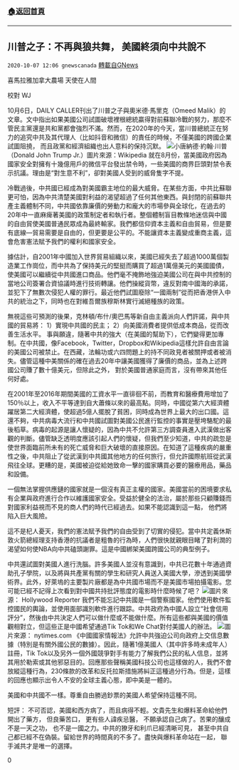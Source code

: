 ###  [:house:返回首頁](https://github.com/ourhimalayas/txt)
---

## 川普之子：不再與狼共舞， 美國終須向中共說不
`2020-10-07 12:06 gnewscanada` [轉載自GNews](https://gnews.org/zh-hant/409053/)

喜馬拉雅加拿大農場 天使在人間

校對 WJ

10月6日，DAILY CALLER刊出了川普之子與奧米德·馬里克（Omeed Malik）的文章。文中指出如果美國公司試圖破壞裡根總統贏得對前蘇聯冷戰的努力，那麼不管民主黨還是共和黨都會強烈不滿。然而，在2020年的今天，當川普總統正在努力的追究中共及其代理人（比如抖音和微信）的責任的時候，不僅美國的跨國企業試圖阻撓， 而且政黨和經濟組織也出人意料的保持沉默。
![]()![](https://s3.amazonaws.com/gnews-media-offload/wp-content/uploads/2020/10/07115006/donald_trump_jr_photo_gilbert_carrasquillo_filmmagic_getty_images_113203239jpg.jpg)小唐納德·約翰·川普（Donald John Trump Jr.）圖片來源：Wikipedia
就在8月份，當美國政府因為國家安全對擁有十幾億用戶的微信平台發出禁令時，一些美國的商界巨頭對禁令表示抗議。理由是“對生意不利”，卻對美國人受到的威脅隻字不提。

冷戰過後，中共國已經成為對美國霸主地位的最大威脅。在某些方面，中共比蘇聯更可怕，因為中共清楚美國對利益的渴望超過了任何其他東西。與封閉的前蘇聯共產主義體制不同，中共國依靠廉價的勞動力和龐大的市場參與全球化，在過去的20年中一直麻痺著美國的政策制定者和執行者。整個體制盲目教條地迷信與中國的自由貿使美國普通民眾成為最終輸家。我們都信仰資本主義和自由貿易，但是要有底線—貿易需要是自由的，但更要是公平的。不能讓資本主義變成重商主義，這會危害憲法賦予我們的權利和國家安全。

據估計，自2001年中國加入世界貿易組織以來，美國已經失去了超過1000萬個製造業工作崗位，而中共為了保持美元的堅挺而購買了超過1萬億美元的美國國債，使美國可以繼續從中共國進口商品。他們毫不掩飾地強迫美國公司在與中共控制的當地公司簽署合資協議時進行技術轉讓。他們操縱貨幣，違反對南中國海的承諾，並犯下了無數次侵犯人權的罪行。最近他們試圖廢除“一國兩制”從而把香港併入中共的統治之下，同時也在對維吾爾族穆斯林實行滅絕種族的政策。

無視這些可預測的後果，克林頓/布什/奧巴馬等新自由主義派向人們許諾，與中共國的貿易將：
 1）實現中共國的民主；
 2）向美國消費者提供低成本商品，從而改善生活水平。
事與願違，隨著中共的強大（在美國的幫助下），它們變得更加專制。在中共國，像Facebook，Twitter，Dropbox和Wikipedia這樣允許自由言論的美國公司被禁止。在西藏，法輪功或六四問題上的持不同政見者被關押或者被消失。儘管這種中美關係的確在過去20年中讓美國獲得了廉價的商品，並為上述跨國公司賺了數十億美元，但除此之外， 對於美國普通家庭而言，沒有帶來其他任何好處。

在2001年至2016年期間美國的工資水平一直徘徊不前，而教育和醫療費用增加了150％以上，收入不平等達到自大蕭條以來的最高點。同時，中國從第六大經濟體躍居第二大經濟體，使超過5億人擺脫了貧困，同時成為世界上最大的出口國。這還不夠，中共病毒大流行和中共國試圖對美國公民進行監控的事實是壓垮駱駝的最後稻草。病毒的起源是讓人懷疑的，因為中共不允許第三方調查員進入武漢做出客觀的判斷。儘管缺乏透明度應該引起人們的懷疑，但我們至少知道，中共的疏忽是使世界面臨前所未有的死亡威脅和巨大破壞的直接原因。在知道了這種疾病的嚴重性之後，中共阻止了從武漢到中共國其他地方的任何旅行，但允許國際航班從武漢飛往全球。更糟的是，美國被迫從給她致命一擊的國家購買必要的醫療用品，藥品和設備。

一個無法掌握供應鏈的國家就是一個沒有真正主權的國家。美國當前的困境要求私有企業與政府進行合作以維護國家安全。受益於健全的法治，屬於那些只顧賺錢而對國家利益視而不見的商人們的時代已經過去。如果不能認識到這一點， 他們將陷入巨大風險。

這不是杞人憂天，我們的憲法賦予我們的自由受到了切實的侵犯。當中共定義休斯敦火箭總經理支持香港的抗議者是粗魯的行為時，人們很快就親眼目睹了對利潤的渴望如何使NBA向中共磕頭謝罪。這是中國綁架美國跨國公司的典型例子。

中共還試圖對美國人進行洗腦。許多美國人並沒有意識到，中共已花數十年通過資助孔子學院，以及將與共產黨有關的學生和研究人員送入美國大學，滲透到美國學術界。此外，好萊塢的主要製片廠都是為中共國市場而不是美國市場拍攝電影。您可能已經不記得上次看到對中國共持批評態度的電影時什麼時候了吧？
![]()![](https://s3.amazonaws.com/gnews-media-offload/wp-content/uploads/2020/10/07115136/Hollywood.jpg)圖片來源： Hollywood Reporter
我們不能忘記中共國是一個警察國家。他們使用軟件監控國民的輿論，並使用面部識別軟件進行跟踪。中共政府為中國人設立“社會信用評分”，然後由中共決定人們可以做什麼或不能做什麼。所有這些都與美國的價值觀相對立，但這些正是中國希望通過Tik Tok和We Chat對付美國人的辦法。
![]()![](https://s3.amazonaws.com/gnews-media-offload/wp-content/uploads/2020/10/07115220/%E8%AD%A6%E5%AF%9F%E5%9B%BD%E5%AE%B6.jpg)圖片來源： nytimes.com
《中國國家情報法》允許中共強迫公司向政府上交信息數據（特別是有關外國公民的數據）。因此，隨著1億美國人（其中許多時未成年人）註冊，Tik Tok以及另外一個外國競爭對手有能力了解我們公民的私人信息，並將其用於勒索或其他邪惡目的。回應那些聲稱美國科技公司也這樣做的人，我們不會放縱這種行為，230條款的改革和反托拉斯措施將糾正這種過分行為。但是，這樣的回應也顯示出令人不安的全球主義心態，即中美是一體的。

美國和中共國不一樣。尊重自由勝過鈔票的美國人希望保持這種不同。

短評： 不可否認，美國和西方病了，而且病得不輕。文貴先生和爆料革命給他們開出了藥方， 但良藥苦口， 更有些人諱疾忌醫， 不願承認自己病了。苦果的釀成不是一天之功， 也不是一國之力。中共的獠牙和利爪已經清晰可見， 甚至中共自己都已經不在偽裝。留給世界的時間真的不多了。盡快與爆料革命站在一起， 聯手滅共才是唯一的選擇。

0
